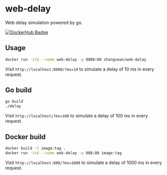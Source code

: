 # web-delay

Web delay simulation powered by go.

[![DockerHub Badge](http://dockeri.co/image/zhangsean/web-delay)](https://hub.docker.com/r/zhangsean/web-delay/)

## Usage

```sh
docker run -itd --name web-delay -p 8080:80 zhangsean/web-delay
```

Visit `http://localhost:8080/?ms=10` to simulate a delay of 10 ms in every request.

## Go build

```sh
go build
./delay
```

Visit `http://localhost/?ms=100` to simulate a delay of 100 ms in every request.

## Docker build

```sh
docker build -t image:tag .
docker run -itd --name web-delay -p 888:80 image:tag
```

Visit `http://localhost:888/?ms=1000` to simulate a delay of 1000 ms in every request.
